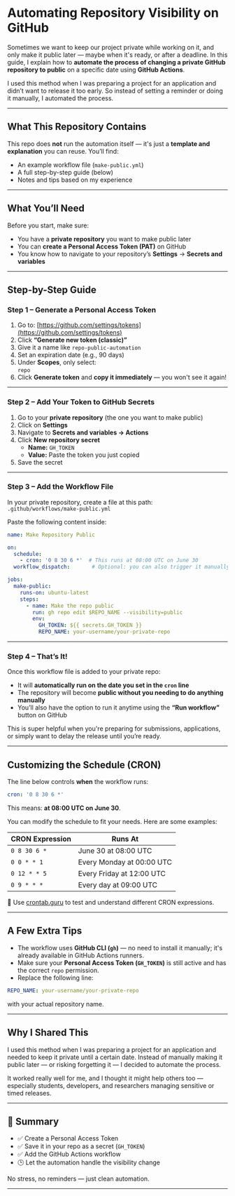 # Automating Repository Visibility on GitHub

Sometimes we want to keep our project private while working on it, and only make it public later — maybe when it's ready, or after a deadline. In this guide, I explain how to **automate the process of changing a private GitHub repository to public** on a specific date using **GitHub Actions**.

I used this method when I was preparing a project for an application and didn’t want to release it too early. So instead of setting a reminder or doing it manually, I automated the process.

---

## What This Repository Contains

This repo does **not** run the automation itself — it's just a **template and explanation** you can reuse. You’ll find:
- An example workflow file (`make-public.yml`)
- A full step-by-step guide (below)
- Notes and tips based on my experience

---

## What You’ll Need

Before you start, make sure:
- You have a **private repository** you want to make public later
- You can **create a Personal Access Token (PAT)** on GitHub
- You know how to navigate to your repository’s **Settings** → **Secrets and variables**

---

## Step-by-Step Guide

### **Step 1 – Generate a Personal Access Token**

1. Go to: [https://github.com/settings/tokens](https://github.com/settings/tokens)
2. Click **“Generate new token (classic)”**
3. Give it a name like `repo-public-automation`
4. Set an expiration date (e.g., 90 days)
5. Under **Scopes**, only select:  
    `repo`
6. Click **Generate token** and **copy it immediately** — you won't see it again!

---

### **Step 2 – Add Your Token to GitHub Secrets**

1. Go to your **private repository** (the one you want to make public)
2. Click on **Settings**
3. Navigate to **Secrets and variables → Actions**
4. Click **New repository secret**
   - **Name:** `GH_TOKEN`
   - **Value:** Paste the token you just copied
5. Save the secret

---

### **Step 3 – Add the Workflow File**

In your private repository, create a file at this path:  
`.github/workflows/make-public.yml`

Paste the following content inside:

```yaml
name: Make Repository Public

on:
  schedule:
    - cron: '0 8 30 6 *'  # This runs at 08:00 UTC on June 30
  workflow_dispatch:       # Optional: you can also trigger it manually

jobs:
  make-public:
    runs-on: ubuntu-latest
    steps:
      - name: Make the repo public
        run: gh repo edit $REPO_NAME --visibility=public
        env:
          GH_TOKEN: ${{ secrets.GH_TOKEN }}
          REPO_NAME: your-username/your-private-repo
```

---

### **Step 4 – That’s It!**

Once this workflow file is added to your private repo:
- It will **automatically run on the date you set in the `cron` line**
- The repository will become **public without you needing to do anything manually**
- You’ll also have the option to run it anytime using the **“Run workflow”** button on GitHub

This is super helpful when you're preparing for submissions, applications, or simply want to delay the release until you’re ready.

---

## Customizing the Schedule (CRON)

The line below controls **when** the workflow runs:

```yaml
cron: '0 8 30 6 *'
```

This means: **at 08:00 UTC on June 30**.

You can modify the schedule to fit your needs. Here are some examples:

| CRON Expression     | Runs At                    |
|---------------------|----------------------------|
| `0 8 30 6 *`        | June 30 at 08:00 UTC       |
| `0 0 * * 1`         | Every Monday at 00:00 UTC  |
| `0 12 * * 5`        | Every Friday at 12:00 UTC  |
| `0 9 * * *`         | Every day at 09:00 UTC     |

🔗 Use [crontab.guru](https://crontab.guru) to test and understand different CRON expressions.

---

## A Few Extra Tips

- The workflow uses **GitHub CLI (`gh`)** — no need to install it manually; it's already available in GitHub Actions runners.
- Make sure your **Personal Access Token (`GH_TOKEN`)** is still active and has the correct `repo` permission.
- Replace the following line:

```yaml
REPO_NAME: your-username/your-private-repo
```

with your actual repository name.


---

## Why I Shared This

I used this method when I was preparing a project for an application and needed to keep it private until a certain date. Instead of manually making it public later — or risking forgetting it — I decided to automate the process.

It worked really well for me, and I thought it might help others too — especially students, developers, and researchers managing sensitive or timed releases.

---

## 🧠 Summary

- ✅ Create a Personal Access Token
- ✅ Save it in your repo as a secret (`GH_TOKEN`)
- ✅ Add the GitHub Actions workflow
- 🕒 Let the automation handle the visibility change

No stress, no reminders — just clean automation.

---
